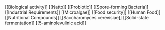 [[Biological activity]]
[[Natto]]
[[Probiotic]]
[[Spore-forming Bacteria]]
[[Industrial Requirements]]
[[Microalgae]]
[[Food security]]
[[Human Food]]
[[Nutritional Compounds]]
[[Saccharomyces cerevisiae]]
[[Solid-state fermentation]]
[[5-aminolevulinic acid]]
